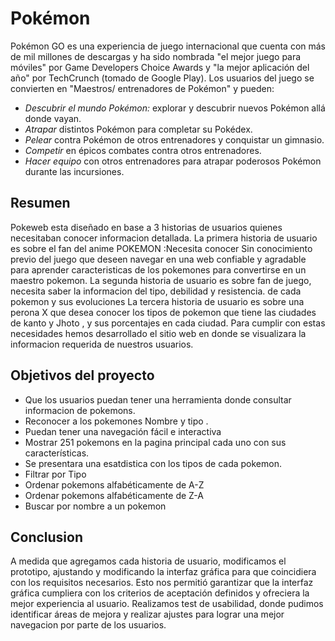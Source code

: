 # Pokémon

Pokémon GO es una experiencia de juego internacional que cuenta con más de mil
millones de descargas y ha sido nombrada "el mejor juego para móviles" por
Game Developers Choice Awards y "la mejor aplicación del año" por TechCrunch
(tomado de Google Play). Los usuarios del juego se convierten en "Maestros/
entrenadores de Pokémon" y pueden:

- *Descubrir el mundo Pokémon:* explorar y descubrir nuevos Pokémon allá
  donde vayan.
- *Atrapar* distintos Pokémon para completar su Pokédex.
- *Pelear* contra Pokémon de otros entrenadores y conquistar un gimnasio.
- *Competir* en épicos combates contra otros entrenadores.
- *Hacer equipo* con otros entrenadores para atrapar poderosos Pokémon
  durante las incursiones.

## Resumen
Pokeweb esta diseñado en base a  3 historias de usuarios quienes necesitaban conocer informacion detallada.
La primera historia de usuario es sobre el fan del anime POKEMON :Necesita conocer
Sin conocimiento previo del juego que deseen navegar en una web confiable y agradable para aprender caracteristicas de los pokemones para convertirse en un  maestro pokemon. 
La segunda historia de usuario es sobre fan de juego, necesita saber la informacion del tipo, debilidad y resistencia. de cada pokemon y sus evoluciones
La tercera historia de usuario  es sobre una perona X que desea conocer los tipos de pokemon que tiene las ciudades de kanto y Jhoto , y sus porcentajes en cada ciudad.
Para cumplir con estas necesidades hemos desarrollado el sitio web en donde se visualizara la informacion requerida de nuestros usuarios.
## Objetivos del proyecto 
* Que los usuarios puedan tener una herramienta donde consultar informacion de pokemons.
* Reconocer a los pokemones Nombre y tipo .
* Puedan tener una navegación fácil e interactiva
* Mostrar 251 pokemons en la pagina principal cada uno con sus características.
* Se presentara una esatdistica con los tipos de cada pokemon.
* Filtrar por Tipo 
* Ordenar pokemons alfabéticamente de A-Z
* Ordenar pokemons alfabéticamente de Z-A
* Buscar por nombre a un pokemon
## Conclusion
A medida que agregamos cada historia de usuario, modificamos el prototipo, ajustando y modificando la interfaz gráfica para que coincidiera con los requisitos necesarios. Esto nos permitió garantizar que la interfaz gráfica cumpliera con los criterios de aceptación definidos y ofreciera la mejor experiencia al usuario.
Realizamos  test de usabilidad, donde pudimos identificar áreas de mejora y realizar ajustes  para lograr una mejor navegacion por parte de los usuarios.